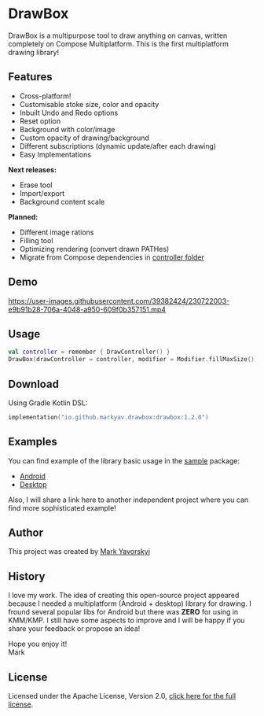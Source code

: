 # DrawBox
DrawBox is a multipurpose tool to draw anything on canvas, written completely on Compose Multiplatform.
This is the first multiplatform drawing library!

## Features

- Cross-platform!
- Customisable stoke size, color and opacity
- Inbuilt Undo and Redo options
- Reset option
- Background with color/image
- Custom opacity of drawing/background
- Different subscriptions (dynamic update/after each drawing)
- Easy Implementations

**Next releases:**
- Erase tool
- Import/export
- Background content scale


**Planned:**
- Different image rations
- Filling tool
- Optimizing rendering (convert drawn PATHes)
- Migrate from Compose dependencies in [controller folder](drawbox/src/commonMain/kotlin/io/github/markyav/drawbox/controller)

## Demo

https://user-images.githubusercontent.com/39382424/230722003-e9b91b28-706a-4048-a950-609f0b357151.mp4

## Usage

```kotlin
val controller = remember { DrawController() }
DrawBox(drawController = controller, modifier = Modifier.fillMaxSize())
```

## Download

Using Gradle Kotlin DSL:
```kotlin
implementation("io.github.markyav.drawbox:drawbox:1.2.0")
```

## Examples

You can find example of the library basic usage in the [sample](sample) package:
- [Android](sample/android/src/main/java/io/github/markyav/drawbox/android/MainActivity.kt)
- [Desktop](sample/desktop/src/jvmMain/kotlin/Main.kt)

Also, I will share a link here to another independent project where you can find more sophisticated example!

## Author
This project was created by [Mark Yavorskyi](https://www.linkedin.com/in/mark-yavorskyi/)

## History
I love my work.
The idea of creating this open-source project appeared because I needed a multiplatform (Android + desktop) library for drawing.
I fround several popular libs for Android but there was **ZERO** for using in KMM/KMP.
I still have some aspects to improve and I will be happy if you share your feedback or propose an idea!

Hope you enjoy it! \
Mark

## License

Licensed under the Apache License, Version 2.0, [click here for the full license](LICENSE.txt).
